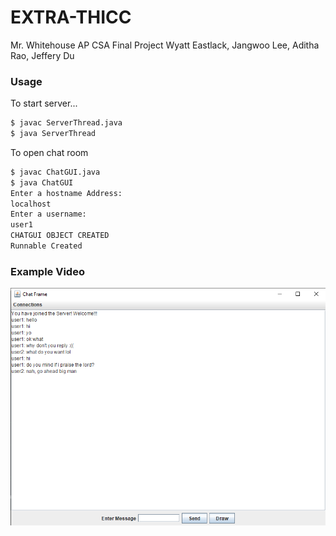 # EXTRA-THICC
   Mr. Whitehouse AP CSA Final Project
   Wyatt Eastlack, Jangwoo Lee, Aditha Rao, Jeffery Du

### Usage
To start server...
```sh
$ javac ServerThread.java
$ java ServerThread
```
To open chat room
```sh
$ javac ChatGUI.java
$ java ChatGUI
Enter a hostname Address:
localhost
Enter a username:
user1
CHATGUI OBJECT CREATED
Runnable Created
```

### Example Video
[![Video link](VideoScreencap.png)](http://www.youtube.com/watch?v=dQw4w9WgXcQ)
